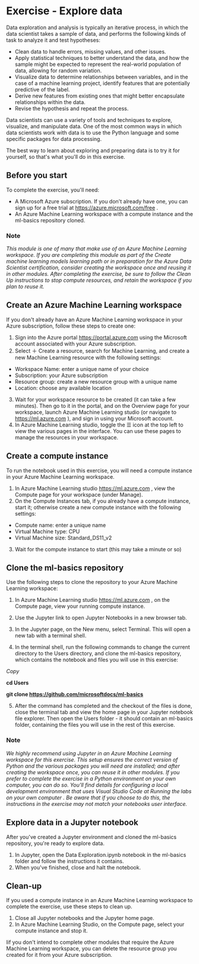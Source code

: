 # Exercise - Explore data

Data exploration and analysis is typically an iterative process, in which the data scientist takes a sample of data, and performs the following kinds of task to analyze it and test hypotheses:

* Clean data to handle errors, missing values, and other issues.
* Apply statistical techniques to better understand the data, and how the sample might be expected to represent the real-world population of data, allowing for random variation.
* Visualize data to determine relationships between variables, and in the case of a machine learning project, identify features that are potentially predictive of the label.
* Derive new features from existing ones that might better encapsulate relationships within the data.
* Revise the hypothesis and repeat the process.

Data scientists can use a variety of tools and techniques to explore, visualize, and manipulate data. One of the most common ways in which data scientists work with data is to use the Python language and some specific packages for data processing.

The best way to learn about exploring and preparing data is to try it for yourself, so that's what you'll do in this exercise.

## Before you start
To complete the exercise, you'll need:

* A Microsoft Azure subscription. If you don't already have one, you can sign up for a free trial at https://azure.microsoft.com/free .
* An Azure Machine Learning workspace with a compute instance and the ml-basics repository cloned.

 ### Note

_This module is one of many that make use of an Azure Machine Learning workspace. If you are completing this module as part of the Create machine learning models  learning path or in preparation for the Azure Data Scientist  certification, consider creating the workspace once and reusing it in other modules. After completing the exercise, be sure to follow the Clean Up instructions to stop compute resources, and retain the workspace if you plan to reuse it._

## Create an Azure Machine Learning workspace
If you don't already have an Azure Machine Learning workspace in your Azure subscription, follow these steps to create one:

1. Sign into the Azure portal https://portal.azure.com using the Microsoft account associated with your Azure subscription.
2. Select ＋ Create a resource, search for Machine Learning, and create a new Machine Learning resource with the following settings:

* Workspace Name: enter a unique name of your choice
* Subscription: your Azure subscription
* Resource group: create a new resource group with a unique name
* Location: choose any available location

3. Wait for your workspace resource to be created (it can take a few minutes). Then go to it in the portal, and on the Overview page for your workspace, launch Azure Machine Learning studio (or navigate to https://ml.azure.com ), and sign in using your Microsoft account.
4. In Azure Machine Learning studio, toggle the ☰ icon at the top left to view the various pages in the interface. You can use these pages to manage the resources in your workspace.

## Create a compute instance
To run the notebook used in this exercise, you will need a compute instance in your Azure Machine Learning workspace.

1. In Azure Machine Learning studio https://ml.azure.com , view the Compute page for your workspace (under Manage).
2. On the Compute Instances tab, if you already have a compute instance, start it; otherwise create a new compute instance with the following settings:

* Compute name: enter a unique name
* Virtual Machine type: CPU
* Virtual Machine size: Standard_DS11_v2

3. Wait for the compute instance to start (this may take a minute or so)

## Clone the ml-basics repository
Use the following steps to clone the repository to your Azure Machine Learning workspace:

1. In Azure Machine Learning studio https://ml.azure.com , on the Compute page, view your running compute instance.

2. Use the Jupyter link to open Jupyter Notebooks in a new browser tab.

3. In the Jupyter page, on the New menu, select Terminal. This will open a new tab with a terminal shell.

4. In the terminal shell, run the following commands to change the current directory to the Users directory, and clone the ml-basics repository, which contains the notebook and files you will use in this exercise:

_Copy_

**cd Users** 

**git clone https://github.com/microsoftdocs/ml-basics**

5. After the command has completed and the checkout of the files is done, close the terminal tab and view the home page in your Jupyter notebook file explorer. Then open the Users folder - it should contain an ml-basics folder, containing the files you will use in the rest of this exercise.

### Note

_We highly recommend using Jupyter in an Azure Machine Learning workspace for this exercise. This setup ensures the correct version of Python and the various packages you will need are installed; and after creating the workspace once, you can reuse it in other modules. If you prefer to complete the exercise in a Python environment on your own computer, you can do so. You'll find details for configuring a local development environment that uses Visual Studio Code at Running the labs on your own computer . Be aware that if you choose to do this, the instructions in the exercise may not match your notebooks user interface._

## Explore data in a Jupyter notebook
After you've created a Jupyter environment and cloned the ml-basics repository, you're ready to explore data.

1. In Jupyter, open the Data Exploration.ipynb notebook in the ml-basics folder and follow the instructions it contains.
2. When you've finished, close and halt the notebook.

## Clean-up
If you used a compute instance in an Azure Machine Learning workspace to complete the exercise, use these steps to clean up.

1. Close all Jupyter notebooks and the Jupyter home page.
2. In Azure Machine Learning Studio, on the Compute page, select your compute instance and stop it.

Iif you don't intend to complete other modules that require the Azure Machine Learning workspace, you can delete the resource group you created for it from your Azure subscription.
